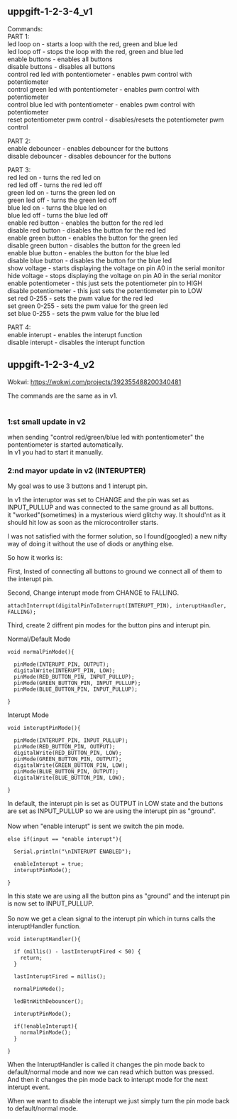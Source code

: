 ## uppgift-1-2-3-4_v1<br>
Commands:<br>
  PART 1:<br>
  led loop on - starts a loop with the red, green and blue led <br>
  led loop off - stops the loop with the red, green and blue led<br>
  enable buttons - enables all buttons<br>
  disable buttons - disables all buttons<br>
  control red led with pontentiometer - enables pwm control with potentiometer<br>
  control green led with pontentiometer - enables pwm control with potentiometer<br>
  control blue led with pontentiometer - enables pwm control with potentiometer<br>
  reset potentiometer pwm control - disables/resets the potentiometer pwm control<br>

  PART 2:<br>
  enable debouncer - enables debouncer for the buttons<br>
  disable debouncer - disables debouncer for the buttons<br>

  PART 3:<br>
  red led on - turns the red led on<br>
  red led off - turns the red led off<br>
  green led on - turns the green led on<br>
  green led off - turns the green led off<br>
  blue led on - turns the blue led on<br>
  blue led off - turns the blue led off<br>
  enable red button - enables the button for the red led<br>
  disable red button - disables the button for the red led<br>
  enable green button - enables the button for the green led<br>
  disable green button - disables the button for the green led<br>
  enable blue button - enables the button for the blue led<br>
  disable blue button - disables the button for the blue led<br>
  show voltage - starts displaying the voltage on pin A0 in the serial monitor<br>
  hide voltage - stops displaying the voltage on pin A0 in the serial monitor<br>
  enable potentiometer - this just sets the potentiometer pin to HIGH<br>
  disable potentiometer - this just sets the potentiometer pin to LOW<br>
  set red 0-255 - sets the pwm value for the red led<br>
  set green 0-255 - sets the pwm value for the green led<br>
  set blue 0-255 - sets the pwm value for the blue led<br>

  PART 4:<br>
  enable interupt - enables the interupt function<br>
  disable interupt - disables the interupt function<br>


## uppgift-1-2-3-4_v2
  Wokwi: https://wokwi.com/projects/392355488200340481 <br>

  The commands are the same as in v1. <br>
  <br>
  ### 1:st small update in v2
  when sending "control red/green/blue led with pontentiometer" the pontentiometer is started automatically.<br>
  In v1 you had to start it manually.<br>

  ### 2:nd mayor update in v2 (INTERUPTER)
  My goal was to use 3 buttons and 1 interupt pin.<br>
  
  In v1 the interuptor was set to CHANGE and the pin was set as INPUT_PULLUP and was connected to the same ground as all buttons.<br>
  it "worked"(sometimes) in a mysterious wierd glitchy way. It should'nt as it should hit low as soon as the microcontroller starts.<br>
  
  I was not satisfied with the former solution, so I found(googled) a new nifty way of doing it without the use of diods or anything else.<br>

  So how it works is:<br>

  First, Insted of connecting all buttons to ground we connect all of them to the interupt pin.<br>

  Second, Change interupt mode from CHANGE to FALLING.<br>

  ```
  attachInterrupt(digitalPinToInterrupt(INTERUPT_PIN), interuptHandler, FALLING);
  ```
  
  Third, create 2 diffrent pin modes for the button pins and interupt pin.<br>

  Normal/Default Mode <br>
  ```
  void normalPinMode(){

    pinMode(INTERUPT_PIN, OUTPUT);
    digitalWrite(INTERUPT_PIN, LOW);
    pinMode(RED_BUTTON_PIN, INPUT_PULLUP);
    pinMode(GREEN_BUTTON_PIN, INPUT_PULLUP);
    pinMode(BLUE_BUTTON_PIN, INPUT_PULLUP);

  }
  ```
  Interupt Mode<br>
  ```
  void interuptPinMode(){

    pinMode(INTERUPT_PIN, INPUT_PULLUP);
    pinMode(RED_BUTTON_PIN, OUTPUT);
    digitalWrite(RED_BUTTON_PIN, LOW);
    pinMode(GREEN_BUTTON_PIN, OUTPUT);
    digitalWrite(GREEN_BUTTON_PIN, LOW);
    pinMode(BLUE_BUTTON_PIN, OUTPUT);
    digitalWrite(BLUE_BUTTON_PIN, LOW);

  }
  ```
  In default, the interupt pin is set as OUTPUT in LOW state and the buttons are set as INPUT_PULLUP so we are using the interupt pin as "ground".<br>
  <br>
  Now when "enable interupt" is sent we switch the pin mode.<br>
  ```
  else if(input == "enable interupt"){

    Serial.println("\nINTERUPT ENABLED");
  
    enableInterupt = true;
    interuptPinMode();

  }
  ```
  In this state we are using all the button pins as "ground" and the interupt pin is now set to INPUT_PULLUP.<br>
  <br>
  So now we get a clean signal to the interupt pin which in turns calls the interuptHandler function.<br>

  ```
  void interuptHandler(){

    if (millis() - lastInteruptFired < 50) {
      return;
    }

    lastInteruptFired = millis();
  
    normalPinMode();
  
    ledBtnWithDebouncer();
    
    interuptPinMode();
  
    if(!enableInterupt){
      normalPinMode();
    }
  
  }
  ```

  When the InteruptHandler is called it changes the pin mode back to default/normal mode and now we can read which button was pressed.<br>
  And then it changes the pin mode back to interupt mode for the next interupt event.<br>

  When we want to disable the interupt we just simply turn the pin mode back to default/normal mode.<br>
  

